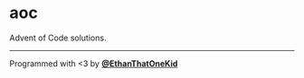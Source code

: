 # aoc

Advent of Code solutions.

---

Programmed with <3 by [**@EthanThatOneKid**](https://github.com/EthanThatOneKid)
